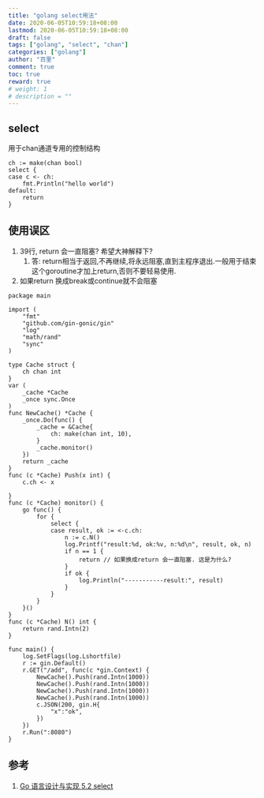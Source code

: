 ```yaml
---
title: "golang select用法"
date: 2020-06-05T10:59:18+08:00
lastmod: 2020-06-05T10:59:18+08:00
draft: false
tags: ["golang", "select", "chan"]
categories: ["golang"]
author: "百里"
comment: true
toc: true
reward: true
# weight: 1
# description = ""
---
```


## select 

用于chan通道专用的控制结构

```
ch := make(chan bool)
select {
case c <- ch:
	fmt.Println("hello world")
default:
	return
}
```

## 使用误区

1. 39行, return 会一直阻塞? 希望大神解释下?
    1. 答: return相当于返回,不再继续,将永远阻塞,直到主程序退出.一般用于结束这个goroutine才加上return,否则不要轻易使用.
2. 如果return 换成break或continue就不会阻塞

```
package main

import (
	"fmt"
	"github.com/gin-gonic/gin"
	"log"
	"math/rand"
	"sync"
)

type Cache struct {
	ch chan int
}
var (
	_cache *Cache
	_once sync.Once
)
func NewCache() *Cache {
	_once.Do(func() {
		_cache = &Cache{
			ch: make(chan int, 10),
		}
		_cache.monitor()
	})
	return _cache
}
func (c *Cache) Push(x int) {
	c.ch <- x

}
func (c *Cache) monitor() {
	go func() {
		for {
			select {
			case result, ok := <-c.ch:
				n := c.N()
				log.Printf("result:%d, ok:%v, n:%d\n", result, ok, n)
				if n == 1 {
					return // 如果换成return 会一直阻塞. 这是为什么?
				}
				if ok {
					log.Println("-----------result:", result)
				}
			}
		}
	}()
}
func (c *Cache) N() int {
	return rand.Intn(2)
}

func main() {
	log.SetFlags(log.Lshortfile)
	r := gin.Default()
	r.GET("/add", func(c *gin.Context) {
		NewCache().Push(rand.Intn(1000))
		NewCache().Push(rand.Intn(1000))
		NewCache().Push(rand.Intn(1000))
		NewCache().Push(rand.Intn(1000))
		c.JSON(200, gin.H{
			"x":"ok",
		})
	})
	r.Run(":8080")
}

```





## 参考

1. [Go 语言设计与实现 5.2 select](https://draveness.me/golang/docs/part2-foundation/ch05-keyword/golang-select/)

